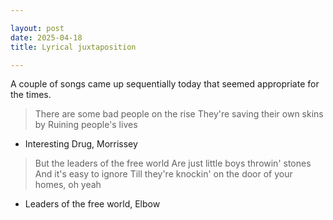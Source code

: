 ```yaml
---

layout: post
date: 2025-04-18
title: Lyrical juxtaposition

---
```


A couple of songs came up sequentially today that seemed appropriate for the times.

> There are some bad people on the rise
> They're saving their own skins by
> Ruining people's lives

- Interesting Drug, Morrissey

> But the leaders of the free world
> Are just little boys throwin' stones
> And it's easy to ignore
> Till they're knockin' on the door of your homes, oh yeah

- Leaders of the free world, Elbow
